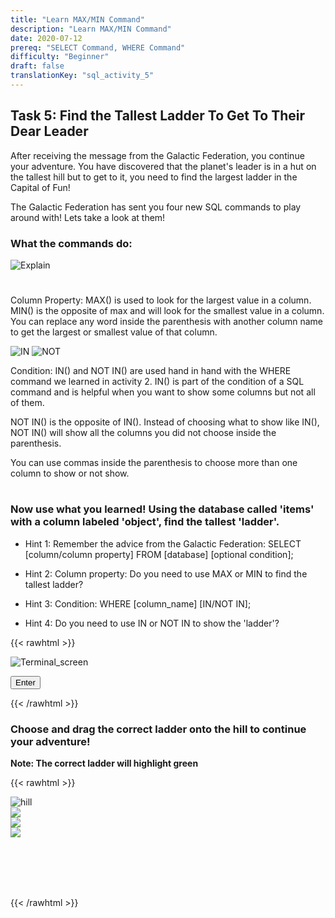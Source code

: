 ```yaml
---
title: "Learn MAX/MIN Command"
description: "Learn MAX/MIN Command"
date: 2020-07-12
prereq: "SELECT Command, WHERE Command"
difficulty: "Beginner"
draft: false
translationKey: "sql_activity_5"
---
```

<!-- Links for javascript and CSS needed for drop down logic -->
<link rel="stylesheet" href="../../default/_default.css" type="text/css"></link>
<link rel="stylesheet" href="../_activity5.css" type="text/css"></link>
<script type="text/javascript" src="../../default/_default.js"></script>
<script type="text/javascript" src="../_activity5.js"></script>
<script type="text/javascript" src="../../default/alasql.js"></script>

<!-- Embed YouTube Video Link here when ready -->

## Task 5: Find the Tallest Ladder To Get To Their Dear Leader

After receiving the message from the Galactic Federation, you continue your adventure. You have discovered that the planet's leader
is in a hut on the tallest hill but to get to it, you need to find the largest ladder in the Capital of Fun!

The Galactic Federation has sent you four new SQL commands to play around with! Lets take a look at them!


### What the commands do:

![Explain](../assets/max_min.png)

#

Column Property:
MAX() is used to look for the largest value in a column. MIN() is the opposite of max and will look for the smallest value in a column.
You can replace any word inside the parenthesis with another column name to get the largest or smallest value of that column.

![IN](../assets/In.png)
![NOT](../assets/not.png)

Condition:
IN() and NOT IN() are used hand in hand with the WHERE command we learned in activity 2. IN() is part of the condition of a SQL command
and is helpful when you want to show some columns but not all of them.

NOT IN() is the opposite of IN(). Instead of choosing what to show like IN(), NOT IN() will show all the columns you did not choose inside
the parenthesis.

You can use commas inside the parenthesis to choose more than one column to show or not show.

#

### Now use what you learned! Using the database called 'items' with a column labeled 'object', find the tallest 'ladder'.

* Hint 1: Remember the advice from the Galactic Federation: SELECT [column/column property] FROM [database] [optional condition];

* Hint 2: Column property: Do you need to use MAX or MIN to find the tallest ladder?

* Hint 3: Condition: WHERE [column_name] [IN/NOT IN]; 

* Hint 4: Do you need to use IN or NOT IN to show the 'ladder'?

<!-- SQL Type In Activity -->

{{< rawhtml >}}

<div class="terminal_div" id="terminal_div"><img class="terminal" src="../../media/Terminal.png" alt="Terminal_screen">


</div>

<!-- Press Enter -->
<button class="button button1" onclick="check()"> Enter </button>


{{< /rawhtml >}}


### Choose and drag the correct ladder onto the hill to continue your adventure!
**Note: The correct ladder will highlight green**


{{< rawhtml >}}


<!-- Player drags ladder block to drop block to finish mission -->
<div class="hill_div" id="hill_div"><img class="hill" src="../assets/Hill.png" alt="hill">


<!-- Drop Location -->
<div id="div4" class="dropClass" ondrop="drop(event)" ondragover="allowDrop(event)";> </div>

<!-- Drag Block -->
<div id="div1" class ="codeBlocks" style="clear: left;" ondrop="drop(event)" ondragover="allowDrop(event)">
<img class="img" src="../assets/ladder.png" draggable="true" ondragstart="drag(event)" id="drag1">
</div> 

<div id="div2" class ="codeBlocks" ondrop="drop(event)" ondragover="allowDrop(event)">
<img class="img" src="../assets/ladder_blue.png" draggable="true" ondragstart="drag(event)" id="drag2">
</div> 

<div id="div3" class ="codeBlocks" ondrop="drop(event)" ondragover="allowDrop(event)">
<img class="img" src="../assets/ladder_brown.png" draggable="true" ondragstart="drag(event)" id="drag3">
</div> 

</div>

<!-- Next mission text displays -->
<div id="text1" style="visibility:hidden">
<br/>
<p> You made it! The Dear Leader tells you that the Planet of Fun is in danger of being invaded by the aliens from the Planet of Boredom!
You must find the Totems of Fun in order to save the planet! </p>
</div>


{{< /rawhtml >}}